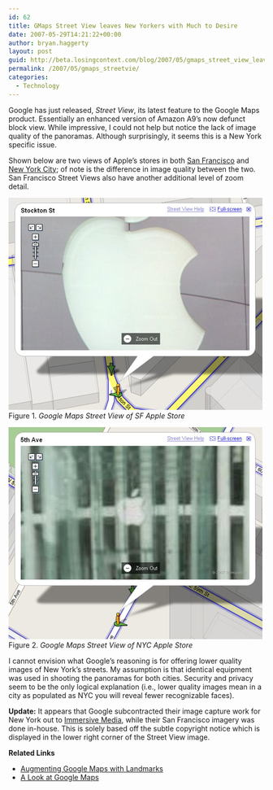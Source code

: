 ```yaml
---
id: 62
title: GMaps Street View leaves New Yorkers with Much to Desire
date: 2007-05-29T14:21:22+00:00
author: bryan.haggerty
layout: post
guid: http://beta.losingcontext.com/blog/2007/05/gmaps_street_view_leaves_new_yorkers_with_much_to_desire.php
permalink: /2007/05/gmaps_streetvie/
categories:
  - Technology
---
```

Google has just released, _Street View_, its latest feature to the Google Maps product. Essentially an enhanced version of Amazon A9&#8217;s now defunct block view. While impressive, I could not help but notice the lack of image quality of the panoramas. Although surprisingly, it seems this is a New York specific issue.

Shown below are two views of Apple&#8217;s stores in both [San Francisco](http://maps.google.com/maps?f=q&hl=en&q=1+Stockton+St&sll=37.785915,-122.406299&sspn=0.001664,0.001896&ie=UTF8&ll=37.786333,-122.406036&spn=0.001664,0.002776&z=19&om=1&layer=c&cbll=37.785821,-122.406221&cbp=1,278.796237348706,0.224027323783593,3) and [New York City](http://maps.google.com/maps?f=q&hl=en&q=767+Fifth+Ave.+new+york+ny&sll=37.786333,-122.406152&sspn=0.001645,0.001658&ie=UTF8&ll=40.764236,-73.973238&spn=0.001576,0.001658&z=19&om=1&layer=c&cbll=40.763939,-73.973264&cbp=1,115.294117647059,0.45281862745098,2); of note is the difference in image quality between the two. San Francisco Street Views also have another additional level of zoom detail.

<p class="figure-centered">
  <a href="http://maps.google.com/maps?f=q&hl=en&q=1+Stockton+St&sll=37.785915,-122.406299&sspn=0.001664,0.001896&ie=UTF8&ll=37.786333,-122.406036&spn=0.001664,0.002776&z=19&om=1&layer=c&cbll=37.785821,-122.406221&cbp=1,278.796237348706,0.224027323783593,3"><img src="blog/wp-content/uploads/legacy/gmaps-streetview-sf.jpg" alt="Google Maps Street View of SF Apple Store" height="417" width="500" /></a><br /> Figure 1. <em>Google Maps Street View of SF Apple Store</em>
</p>

<p class="figure-centered">
  <a href="http://maps.google.com/maps?f=q&hl=en&q=767+Fifth+Ave.+new+york+ny&sll=37.786333,-122.406152&sspn=0.001645,0.001658&ie=UTF8&ll=40.764236,-73.973238&spn=0.001576,0.001658&z=19&om=1&layer=c&cbll=40.763939,-73.973264&cbp=1,115.294117647059,0.45281862745098,2"><img src="/blog/wp-content/uploads/legacy/gmaps-streetview-nyc.jpg" alt="Google Maps Street View of NYC Apple Store" height="417" width="500" /></a><br /> Figure 2. <em>Google Maps Street View of NYC Apple Store</em>
</p>

I cannot envision what Google&#8217;s reasoning is for offering lower quality images of New York&#8217;s streets. My assumption is that identical equipment was used in shooting the panoramas for both cities. Security and privacy seem to be the only logical explanation (i.e., lower quality images mean in a city as populated as NYC you will reveal fewer recognizable faces).

<div class="update">
  <strong>Update:</strong> It appears that Google subcontracted their image capture work for New York out to <a href="http://www.immersivemedia.com/">Immersive Media</a>, while their San Francisco imagery was done in-house. This is solely based off the subtle copyright notice which is displayed in the lower right corner of the Street View image.
</div>

<div class="related-links">
  <p>
    <strong>Related Links</strong>
  </p>
  
  <ul>
    <li>
      <a href="/blog/2005/03/augmenting_goog.php">Augmenting Google Maps with Landmarks</a>
    </li>
    <li>
      <a href="http://www.losingcontext.com/blog/2005/02/google_maps.php">A Look at Google Maps</a>
    </li>
  </ul>
</div>